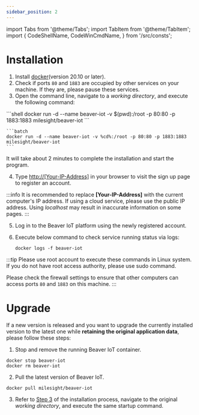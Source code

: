 ```yaml
---
sidebar_position: 2
---
```


import Tabs from '@theme/Tabs';
import TabItem from '@theme/TabItem';
import {
    CodeShellName,
    CodeWinCmdName,
} from '/src/consts';

# Installation

1. Install [docker](https://docs.docker.com/engine/install/)(version 20.10 or later).
2. Check if ports `80` and `1883` are occupied by other services on your machine. If they are, please pause these services.
3. <a id="working-dir"></a> Open the command line, navigate to a *working directory*, and execute the following command:

<Tabs>
  <TabItem value={CodeShellName} default>
    ```shell
    docker run -d --name beaver-iot -v $(pwd):/root -p 80:80 -p 1883:1883 milesight/beaver-iot
    ```
  </TabItem>
  <TabItem value={CodeWinCmdName}>

    ```batch
    docker run -d --name beaver-iot -v %cd%:/root -p 80:80 -p 1883:1883 milesight/beaver-iot
    ```
  </TabItem>
</Tabs>

It will take about 2 minutes to complete the installation and start the program.

4. Type [http://[Your-IP-Address]](http://localhost) in your browser to visit the sign  up page to register an account.

:::info
It is recommended to replace **[Your-IP-Address]** with the current computer's IP address. If using a cloud service, please use the public IP address. Using *localhost* may result in inaccurate information on some pages.
:::

5. Log in to the Beaver IoT platform using the newly registered account.
6. Execute below command to check service running status via logs:

    ```shell
    docker logs -f beaver-iot
    ```

:::tip
Please use root account to execute these commands in Linux system. If you do not have root access authority, please use sudo command.

Please check the firewall settings to ensure that other computers can access ports `80` and `1883` on this machine.
:::


# Upgrade

If a new version is released and you want to upgrade the currently installed version to the latest one while **retaining the original application data**, please follow these steps:

1. Stop and remove the running Beaver IoT container.

```shell
docker stop beaver-iot
docker rm beaver-iot
```

2. Pull the latest version of Beaver IoT.

```shell
docker pull milesight/beaver-iot
```

3. Refer to [Step 3](#working-dir) of the installation process, navigate to the original *working directory*, and execute the same startup command.